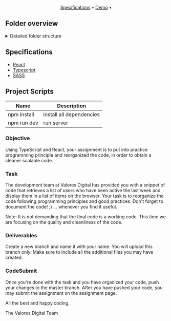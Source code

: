 <p align="center">
  <a href="#specifications">Specifications</a> •
  <a href="https://fastyride.netlify.app" target="_blank">Demo</a> •
</p>

## Folder overview

<details>
<summary>Detailed folder structure</summary>

public/
src/
| assets/
|-- components/
|   |-- UserCard/
|   |   |-- UserCard.tsx
|   |   |-- UserCard.scss
|-- pages/
|   |-- Home/
|   |   |-- Home.tsx
|   |   |-- Home.scss
|   |-- index.js
|-- routes/
|   |-- routes.tsx
|-- styles/
|   |-- _Vars.scss
|   |-- index.scss
|-- typing/
|   |-- UserInterfaces.ts
|-- utils/
|   |-- Helpers.tsx
|   |-- Services.tsx
|-- App.tsx
|-- index.tsx
```
```

</details>

## Specifications 
- [React](https://reactjs.org/)
- [Typescript](https://www.typescriptlang.org/docs/)
- [SASS](https://sass-lang.com/)


## Project Scripts
| Name | Description |
| ------ | ------ |
| npm install | install all dependencies |
| npm run dev | run server|

### Objective

Using TypeScript and React, your assignment is to put into practice programming principle and reorganized the code, in order to obtain a cleaner scalable code.

### Task

The development team at Valores Digital has provided you with a snippet of code that retrieves a list of users who have been active the last week and display them in a list of items on the browser. Your task is to reorganize the code following programming principles and good practices. Don't forget to document the code! ;) ... whenever you find it useful.

Note: It is not demanding that the final code is a working code. This time we are focusing on the quality and cleanliness of the code. 

### Deliverables

Create a new branch and name it with your name. You will upload this branch only. Make sure to include all the additional files you may have created. 

### CodeSubmit

Once you're done with the task and you have organized your code, push your changes to the master branch. After you have pushed your code, you may submit the assignment on the assignment page.

All the best and happy coding,

The Valores Digital Team